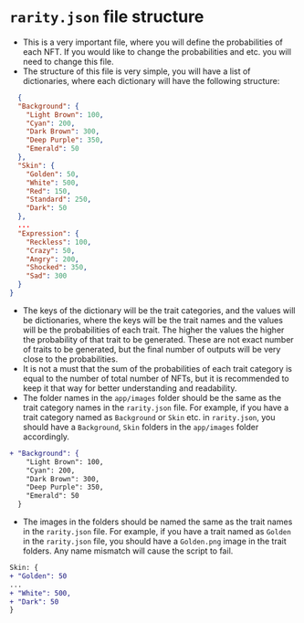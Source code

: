 # `rarity.json` file structure
- This is a very important file, where you will define the probabilities of each NFT.
  If you would like to change the probabilities and etc. you will need to change this file.
- The structure of this file is very simple, you will have a list of dictionaries, 
  where each dictionary will have the following structure:
```json
  {
  "Background": {
    "Light Brown": 100,
    "Cyan": 200,
    "Dark Brown": 300,
    "Deep Purple": 350,
    "Emerald": 50
  },
  "Skin": {
    "Golden": 50,
    "White": 500,
    "Red": 150,
    "Standard": 250,
    "Dark": 50
  },
  ...
  "Expression": {
    "Reckless": 100,
    "Crazy": 50,
    "Angry": 200,
    "Shocked": 350,
    "Sad": 300
  }
}
```
- The keys of the dictionary will be the trait categories, and the values will be 
  dictionaries, where the keys will be the trait names and the values will be the 
  probabilities of each trait. The higher the values the higher the probability of 
  that trait to be generated. These are not exact number of traits to be generated, 
  but the final number of outputs will be very close to the probabilities.
- It is not a must that the sum of the probabilities of each trait category is equal 
  to the number of total number of NFTs, but it is recommended to keep it that way 
  for better understanding and readability.
- The folder names in the `app/images` folder should be the same as the trait category 
  names in the `rarity.json` file. For example, if you have a trait category named as 
  `Background` or `Skin` etc. in `rarity.json`, you should have a `Background`, `Skin` 
  folders in the `app/images` folder accordingly.
```diff
+ "Background": {
    "Light Brown": 100,
    "Cyan": 200,
    "Dark Brown": 300,
    "Deep Purple": 350,
    "Emerald": 50
  }
```
- The images in the folders should be named the same as the trait names in the 
  `rarity.json` file. For example, if you have a trait named as `Golden` in the 
  `rarity.json` file, you should have a `Golden.png` image in the trait folders. Any 
  name mismatch will cause the script to fail.
```diff
Skin: {
+ "Golden": 50
...
+ "White": 500,
+ "Dark": 50
}
```
